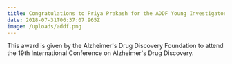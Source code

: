 ```yaml
---
title: Congratulations to Priya Prakash for the ADDF Young Investigators Scholarship
date: 2018-07-31T06:37:07.965Z
image: /uploads/addf.png
---
```

This award is given by the Alzheimer's Drug Discovery Foundation to attend the 19th International Conference on Alzheimer's Drug Discovery.
